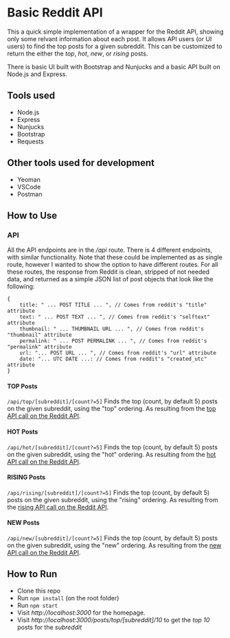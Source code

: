 # Basic Reddit API
This a quick simple implementation of a wrapper for the Reddit API, showing only some relvant information about each post.
It allows API users (or UI users) to find the top posts for a given subreddit. This can be customized to return the 
either the *top*, *hot*, *new*, or *rising* posts.

There is basic UI built with Bootstrap and Nunjucks and a basic API built on Node.js and Express.

## Tools used
- Node.js
- Express
- Nunjucks
- Bootstrap
- Requests

## Other tools used for development
- Yeoman
- VSCode
- Postman

## How to Use
### API
All the API endpoints are in the */api* route. There is 4 different endpoints, with similar functionality. Note that these could be implemented as as single route,
however I wanted to show the option to have different routes. For all these routes, the response from Reddit is clean, stripped of not needed data, and returned as a simple JSON list of post objects that look like the following:
```
{
    title: " ... POST TITLE ... ", // Comes from reddit's "title" attribute
    text: " ... POST TEXT ... ", // Comes from reddit's "selftext" attribute
    thumbnail: " ... THUMBNAIL URL ... ", // Comes from reddit's "thumbnail" attribute
    permalink: " ... POST PERMALINK ... ", // Comes from reddit's "permalink" attribute
    url: "... POST URL ... ", // Comes from reddit's "url" attribute
    date: "... UTC DATE ...: // Comes from reddit's "created_utc" attribute
}
```

#### TOP Posts
```/api/top/[subreddit]/[count?=5]```
Finds the top (count, by default 5) posts on the given subreddit, using the "top" ordering. As resulting from the [top API call on the Reddit API](https://www.reddit.com/dev/api/#GET_{sort}).

#### HOT Posts
```/api/hot/[subreddit]/[count?=5]```
Finds the top (count, by default 5) posts on the given subreddit, using the "hot" ordering. As resulting from the [hot API call on the Reddit API](https://www.reddit.com/dev/api/#GET_hot).

#### RISING Posts
```/api/rising/[subreddit]/[count?=5]```
Finds the top (count, by default 5) posts on the given subreddit, using the "rising" ordering. As resulting from the [rising API call on the Reddit API](https://www.reddit.com/dev/api/#GET_rising).

#### NEW Posts
```/api/new/[subreddit]/[count?=5]```
Finds the top (count, by default 5) posts on the given subreddit, using the "new" ordering. As resulting from the [new API call on the Reddit API](https://www.reddit.com/dev/api/#GET_new).

## How to Run
- Clone this repo
- Run ```npm install``` (on the root folder)
- Run ```npm start```
- Visit *http://localhost:3000* for the homepage. 
- Visit *http://localhost:3000/posts/top/\[subreddit\]/10* to get the *top* *10* posts for the *subreddit*

